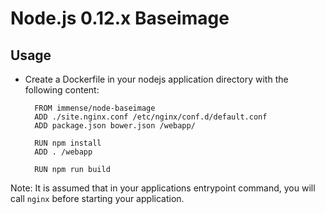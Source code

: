 # Node.js 0.12.x Baseimage #
## Usage

- Create a Dockerfile in your nodejs application directory with the following content:

        FROM immense/node-baseimage
        ADD ./site.nginx.conf /etc/nginx/conf.d/default.conf
        ADD package.json bower.json /webapp/

        RUN npm install
        ADD . /webapp

        RUN npm run build


Note: It is assumed that in your applications entrypoint command, you will call `nginx` before starting your application.
